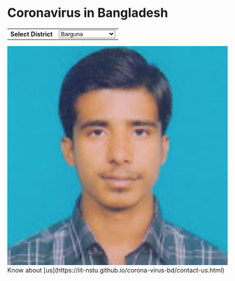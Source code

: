 # Coronavirus in Bangladesh
<div>
  <table>
    <tr>
    <td>
      <b>Select District</b>
    </td>
    <td>
      <select id="districts">
<option>Barguna</option>
<option>Barishal</option>
<option>Bhola</option>
<option>Jhalokati</option>
<option>Patuakhali</option>
<option>Pirojpur</option>
<option>Bandarban</option>
<option>Brahmanbaria</option>
<option>Chandpur</option>
<option>Chattogram</option>
<option>Cumilla</option>
<option>Cox's Bazar</option>
<option>Feni</option>
<option>Khagrachhari</option>
<option>Lakshmipur</option>
<option>Noakhali</option>
<option>Rangamati</option>
<option>Dhaka</option>
<option>Faridpur</option>
<option>Gazipur</option>
<option>Gopalganj</option>
<option>Kishoreganj</option>
<option>Madaripur</option>
<option>Manikganj</option>
<option>Munshiganj</option>
<option>Narayanganj</option>
<option>Narsingdi</option>
<option>Rajbari</option>
<option>Shariatpur</option>
<option>Tangail</option>
<option>Bagerhat</option>
<option>Chuadanga</option>
<option>Jashore</option>
<option>Jhenaidah</option>
<option>Khulna</option>
<option>Kushtia</option>
<option>Magura</option>
<option>Meherpur</option>
<option>Narail</option>
<option>Satkhira</option>
<option>Jamalpur</option>
<option>Mymensingh</option>
<option>Netrokona</option>
<option>Sherpur</option>
<option>Bogura</option>
<option>Joypurhat</option>
<option>Naogaon</option>
<option>Natore</option>
<option>Chapainawabganj</option>
<option>Pabna</option>
<option>Rajshahi</option>
<option>Sirajganj</option>
<option>Dinajpur</option>
<option>Gaibandha</option>
<option>Kurigram</option>
<option>Lalmonirhat</option>
<option>Nilphamari</option>
<option>Panchagarh</option>
<option>Rangpur</option>
<option>Thakurgaon</option>
<option>Habiganj</option>
<option>Moulvibazar</option>
<option>Sunamganj</option>
<option>Sylhet</option>
      </select>
    </td>
    </tr>
  </table>
  <div id="visualization-part">
    <img src="https://github.com/IIT-NSTU/IIT-NSTU.github.io/raw/master/dp_dipok.jpg" id="data-image" width="800" height="500"/>
  <div>  
  
</div>
Know about [us](https://iit-nstu.github.io/corona-virus-bd/contact-us.html)
